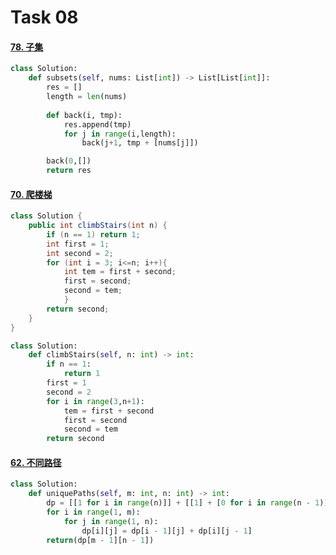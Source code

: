 # Task 08

#### [78. 子集](https://leetcode-cn.com/problems/subsets/)

```python
class Solution:
    def subsets(self, nums: List[int]) -> List[List[int]]:
        res = []
        length = len(nums)
        
        def back(i, tmp):
            res.append(tmp)
            for j in range(i,length):
                back(j+1, tmp + [nums[j]])

        back(0,[])
        return res
```

#### [70. 爬楼梯](https://leetcode-cn.com/problems/climbing-stairs/)

```java
class Solution {
    public int climbStairs(int n) {
        if (n == 1) return 1;
        int first = 1;
        int second = 2;
        for (int i = 3; i<=n; i++){
            int tem = first + second;
            first = second;
            second = tem;
            }
        return second;
    }
}
```

```python
class Solution:
    def climbStairs(self, n: int) -> int:
        if n == 1: 
            return 1
        first = 1
        second = 2
        for i in range(3,n+1):
            tem = first + second
            first = second
            second = tem
        return second
```

#### [62. 不同路径](https://leetcode-cn.com/problems/unique-paths/)

```python
class Solution:
    def uniquePaths(self, m: int, n: int) -> int:
        dp = [[1 for i in range(n)]] + [[1] + [0 for i in range(n - 1)] for _ in range(m - 1)]
        for i in range(1, m):
            for j in range(1, n):
                dp[i][j] = dp[i - 1][j] + dp[i][j - 1]
        return(dp[m - 1][n - 1])
```



